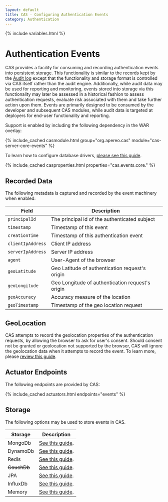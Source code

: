```yaml
---
layout: default
title: CAS - Configuring Authentication Events
category: Authentication
---
```

{% include variables.html %}

# Authentication Events

CAS provides a facility for consuming and recording authentication events into 
persistent storage. This functionality is similar to the records
kept by the [Audit log](../audits/Audits.html) except that the functionality and storage 
format is controlled via CAS itself rather than the audit engine.
Additionally, while audit data may be used for reporting and monitoring, events 
stored into storage via this functionality may later be assessed
in a historical fashion to assess authentication requests, evaluate risk 
associated with them and take further action upon them. Events are primarily
designed to be consumed by the developer and subsequent CAS modules, while 
audit data is targeted at deployers for end-user functionality and reporting.

Support is enabled by including the following dependency in the WAR overlay:

{% include_cached casmodule.html group="org.apereo.cas" module="cas-server-core-events" %}

To learn how to configure database drivers, [please see this guide](../installation/JDBC-Drivers.html).

{% include_cached casproperties.html properties="cas.events.core." %}

## Recorded Data

The following metadata is captured and recorded by the event machinery when enabled:

| Field             | Description                                      |
|-------------------|--------------------------------------------------|
| `principalId`     | The principal id of the authenticated subject    |
| `timestamp`       | Timestamp of this event                          |
| `creationTime`    | Timestamp of this authentication event           |
| `clientIpAddress` | Client IP address                                |
| `serverIpAddress` | Server IP address                                |
| `agent`           | User-Agent of the browser                        |
| `geoLatitude`     | Geo Latitude of authentication request's origin  |
| `geoLongitude`    | Geo Longitude of authentication request's origin |
| `geoAccuracy`     | Accuracy measure of the location                 |
| `geoTimestamp`    | Timestamp of the geo location request            |

## GeoLocation

CAS attempts to record the geolocation properties of the authentication requests, by allowing 
the browser to ask for user's consent.  Should consent not be granted or geolocation 
not supported by the browser, CAS will ignore the geolocation data when it attempts to
record the event. To learn more, please [review this guide](GeoTracking-Authentication-Requests.html).

## Actuator Endpoints

The following endpoints are provided by CAS:

{% include_cached actuators.html endpoints="events" %}
  
## Storage

The following options may be used to store events in CAS.

| Storage     | Description                                                        |
|-------------|--------------------------------------------------------------------|
| MongoDb     | [See this guide](Configuring-Authentication-Events-MongoDb.html).  |
| DynamoDb    | [See this guide](Configuring-Authentication-Events-DynamoDb.html). |
| Redis       | [See this guide](Configuring-Authentication-Events-Redis.html).    |
| ~~CouchDb~~ | [See this guide](Configuring-Authentication-Events-CouchDb.html).  |
| JPA         | [See this guide](Configuring-Authentication-Events-JPA.html).      |
| InfluxDb    | [See this guide](Configuring-Authentication-Events-InfluxDb.html). |
| Memory      | [See this guide](Configuring-Authentication-Events-Memory.html).   |
